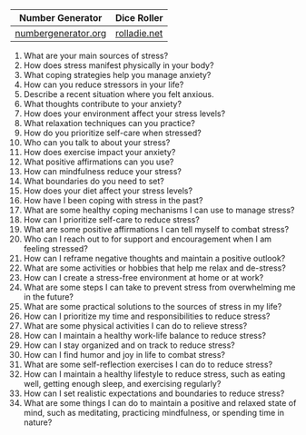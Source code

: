 
| Number Generator                                                         | Dice Roller                           |
| ------------------------------------------------------------------------ | ------------------------------------- |
| [numbergenerator.org](https://numbergenerator.org/randomnumbergenerator) | [rolladie.net](https://rolladie.net/) |

1. What are your main sources of stress?
2. How does stress manifest physically in your body?
3. What coping strategies help you manage anxiety?
4. How can you reduce stressors in your life?
5. Describe a recent situation where you felt anxious.
6. What thoughts contribute to your anxiety?
7. How does your environment affect your stress levels?
8. What relaxation techniques can you practice?
9. How do you prioritize self-care when stressed?
10. Who can you talk to about your stress?
11. How does exercise impact your anxiety?
12. What positive affirmations can you use?
13. How can mindfulness reduce your stress?
14. What boundaries do you need to set?
15. How does your diet affect your stress levels?
16. How have I been coping with stress in the past?
17. What are some healthy coping mechanisms I can use to manage stress?
18. How can I prioritize self-care to reduce stress?
19. What are some positive affirmations I can tell myself to combat stress?
20. Who can I reach out to for support and encouragement when I am feeling stressed?
21. How can I reframe negative thoughts and maintain a positive outlook?
22. What are some activities or hobbies that help me relax and de-stress?
23. How can I create a stress-free environment at home or at work?
24. What are some steps I can take to prevent stress from overwhelming me in the future?
25. What are some practical solutions to the sources of stress in my life?
26. How can I prioritize my time and responsibilities to reduce stress?
27. What are some physical activities I can do to relieve stress?
28. How can I maintain a healthy work-life balance to reduce stress?
29. How can I stay organized and on track to reduce stress?
30. How can I find humor and joy in life to combat stress?
31. What are some self-reflection exercises I can do to reduce stress?
32. How can I maintain a healthy lifestyle to reduce stress, such as eating well, getting enough sleep, and exercising regularly?
33. How can I set realistic expectations and boundaries to reduce stress?
34. What are some things I can do to maintain a positive and relaxed state of mind, such as meditating, practicing mindfulness, or spending time in nature?